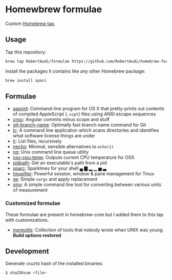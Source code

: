 Homewbrew formulae
==================

Custom [Homebrew tap].

[Homebrew tap]: https://github.com/Homebrew/homebrew/blob/master/share/doc/homebrew/brew-tap.md

Usage
-----

Tap this repository:

```sh
brew tap RobertAudi/formulae https://github.com/RobertAudi/homebrew-formulae.git
```

Install the packages it contains like any other Homebrew package:

```sh
brew install sparc
```

Formulae
--------

- [asprint][]: Command-line program for OS X that pretty-prints out contents of compiled AppleScript (`.scpt`) files using ANSI escape sequences
- [cnsc][]: Angular commits minus scope and stuff
- [git-branch-name][]: Optimally fast branch name command for Git
- [lc][]: A command line application which scans directories and identifies what software license things are under
- [lr][]: List files, recursively
- [necho][]: Minimal, sensible alternatives to `echo(1)`
- [nq][]: Unix command line queue utility
- [osx-cpu-temp][]: Outputs current CPU temperature for OSX
- [pidpath][]: Get an executable's path from a pid
- [sparc][]: Sparklines for your shell ▄ ▇ ▂ ▁ ▅ ▃
- [tmuxifier][]: Powerful session, window & pane management for Tmux
- [xe][]: Simple `xargs` and apply replacement
- [xiny][]: A simple command line tool for converting between various units of measurement

[asprint]: http://hasseg.org/asprint
[cnsc]: https://github.com/RobertAudi/cnsc
[git-branch-name]: https://github.com/itchyny/git-branch-name
[lc]: https://github.com/boyter/lc
[lr]: https://github.com/chneukirchen/lr
[necho]: https://github.com/chneukirchen/necho
[nq]: https://github.com/chneukirchen/nq
[osx-cpu-temp]: https://github.com/lavoiesl/osx-cpu-temp
[pidpath]: https://github.com/jb55/pidpath
[sparc]: https://github.com/RobertAudi/sparc
[tmuxifier]: https://github.com/jimeh/tmuxifier
[xe]: https://github.com/chneukirchen/xe
[xiny]: https://xiny.sh/

### Customized formulae

These formulae are present in homebrew-core but I added them to this tap with customizations.

- [moreutils][]: Collection of tools that nobody wrote when UNIX was young. **Build options restored**

[moreutils]: https://joeyh.name/code/moreutils/

Development
-----------

Generate `sha256` hash of the installed binaries:

```sh
$ sha256sum <file>
```
